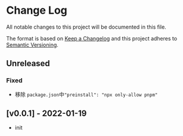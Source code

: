 # Change Log
All notable changes to this project will be documented in this file.

The format is based on [Keep a Changelog](http://keepachangelog.com/)
and this project adheres to [Semantic Versioning](http://semver.org/).

## Unreleased

### Fixed

- 移除 `package.json`中`"preinstall": "npx only-allow pnpm"`

## [v0.0.1] - 2022-01-19

- init
